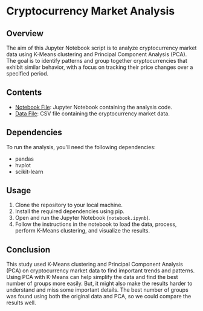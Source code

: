 # Cryptocurrency Market Analysis
## Overview
The aim of this Jupyter Notebook script is to analyze cryptocurrency market data using K-Means clustering and Principal Component Analysis (PCA). The goal is to identify patterns and group together cryptocurrencies that exhibit similar behavior, with a focus on tracking their price changes over a specified period.

## Contents
- [Notebook File](notebook.ipynb): Jupyter Notebook containing the analysis code.
- [Data File](Resources/crypto_market_data.csv): CSV file containing the cryptocurrency market data.

## Dependencies
To run the analysis, you'll need the following dependencies:
- pandas
- hvplot
- scikit-learn
  
## Usage
1. Clone the repository to your local machine.
2. Install the required dependencies using pip.
3. Open and run the Jupyter Notebook (`notebook.ipynb`).
4. Follow the instructions in the notebook to load the data, process, perform K-Means clustering, and visualize the results.

## Conclusion
This study used K-Means clustering and Principal Component Analysis (PCA) on cryptocurrency market data to find important trends and patterns. Using PCA with K-Means can help simplify the data and find the best number of groups more easily. But, it might also make the results harder to understand and miss some important details. The best number of groups was found using both the original data and PCA, so we could compare the results well.
